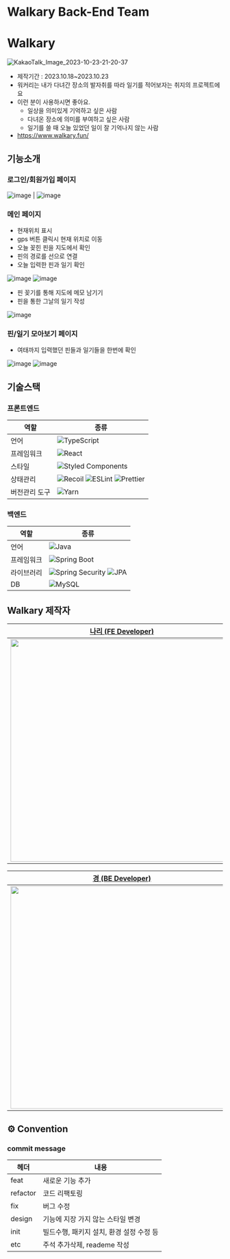 # Walkary Back-End Team

# Walkary
![KakaoTalk_Image_2023-10-23-21-20-37](https://github.com/TeamWalkary/walkary-back/assets/125977702/846862bb-b75e-4e50-8be8-db1c807f01eb)

- 제작기간 : 2023.10.18~2023.10.23
- 워커리는 내가 다녀간 장소의 발자취를 따라 일기를 적어보자는 취지의 프로젝트에요
- 이런 분이 사용하시면 좋아요.
     - 일상을 의미있게 기억하고 싶은 사람
     - 다녀온 장소에 의미를 부여하고 싶은 사람
     - 일기를 쓸 때 오늘 있었던 일이 잘 기억나지 않는 사람
- https://www.walkary.fun/


## 기능소개
### 로그인/회원가입 페이지
![image](https://github.com/TeamWalkary/walkary-back/assets/125977702/f8f63afe-6511-4a0a-8235-a6fee9ab5683) | ![image](https://github.com/TeamWalkary/walkary-back/assets/125977702/1fc6c5c8-c0a2-4bf7-8a8c-3ac7658d27c6)


### 메인 페이지
- 현재위치 표시
- gps 버튼 클릭시 현재 위치로 이동
- 오늘 꽂힌 핀을 지도에서 확인
- 핀의 경로를 선으로 연결 
- 오늘 입력한 핀과 일기 확인

![image](https://hackmd.io/_uploads/Hk9Siy4z6.png)
![image](https://hackmd.io/_uploads/r1GvokEz6.png)

- 핀 꽂기를 통해 지도에 메모 남기기
- 핀을 통한 그날의 일기 작성

![image](https://hackmd.io/_uploads/ByAoa1EGT.png)



### 핀/일기 모아보기 페이지
- 여태까지 입력했던 핀들과 일기들을 한번에 확인
  
![image](https://hackmd.io/_uploads/ByjphJNM6.png) 
![image](https://hackmd.io/_uploads/S1yyp1Nzp.png)



## 기술스택
### 프론트엔드

| 역할 | 종류 |
| --- | --- |
| 언어 | ![TypeScript](https://img.shields.io/badge/typescript-3178C6?style=flat&logo=typescript&logoColor=black) |
| 프레임워크 | ![React](https://img.shields.io/badge/react-61DAFB?style=flat&logo=react&logoColor=black) |
| 스타일 | ![Styled Components](https://img.shields.io/badge/styledcomponents-DB7093?style=flat&logo=styledcomponents&logoColor=white) |
| 상태관리 | ![Recoil](https://img.shields.io/badge/recoil-3578E5?style=flat&logo=recoil&logoColor=%23ffffff) ![ESLint](https://img.shields.io/badge/eslint-4B32C3?style=flat&logo=eslint&logoColor=%23ffffff) ![Prettier](https://img.shields.io/badge/prettier-F7B93E?style=flat&logo=prettier&logoColor=%23000000) |
| 버전관리 도구 | ![Yarn](https://img.shields.io/badge/yarn-2C8EBB?style=flat&logo=yarn&logoColor=%23ffffff) |


### 백엔드

| 역할 | 종류 |
| --- | --- |
| 언어 | ![Java](https://img.shields.io/badge/java-F7DF1E?style=flat&logo=java&logoColor=white) |
| 프레임워크 | ![Spring Boot](https://img.shields.io/badge/spring%20boot-6DB33F?style=flat&logo=springboot&logoColor=white) |
| 라이브러리 | ![Spring Security](https://img.shields.io/badge/spring%20security-6DB33F?style=flat&logo=springsecurity&logoColor=white) ![JPA](https://img.shields.io/badge/jpa-2C8EBB?style=flat&logo=jpa&logoColor=white) |
| DB | ![MySQL](https://img.shields.io/badge/mysql-4479A1?style=flat&logo=mysql&logoColor=%23ffffff) |



## Walkary 제작자 
|[나리 (FE Developer)](https://github.com/NYeonK)|[람진 (FE Developer)](https://github.com/limejin)|[르미 (FE Developer)](https://github.com/mandarin-sep)|[앙꼬 (FE Developer)](https://github.com/hjyang369)|[연어 (FE Developer)](https://github.com/sojung2)
|------|------|------|------|------|
|<img width="520" src="https://user-images.githubusercontent.com/87578512/178135232-7d1b4068-d94f-49e2-8ac0-4c8ea8f9d266.png">|<img width="520" src="https://github.com/TeamWalkary/front-end/assets/71490862/27c79342-2360-4dde-a97f-c9d2548e19bb">|<img width="520" src="https://github.com/TeamWalkary/front-end/assets/71490862/7bb1fce6-f8ce-4605-8e4a-81e5cee7730b">|<img width="520" src="https://github.com/TeamWalkary/front-end/assets/71490862/e14b8105-8da3-472c-b65d-e0d240769406">|<img width="520" src="https://github.com/TeamWalkary/front-end/assets/71490862/36e7b7f2-6dfd-4119-9944-c534b03d0e4a">|

|[경 (BE Developer)](https://github.com/woo-yu)|[리히트 (BE Developer)](https://github.com/RE-Heat)|[웹서퍼 (BE Developer)](https://github.com/meengi07)|[비비 (Designer)](https://ahead-catfish-b65.notion.site/Kim-Bibi-b6df62e00e4c497f8743d9f90e5ea5d1?pvs=4)
|------|------|------|------|
|<img width="520" src="https://github.com/TeamWalkary/front-end/assets/71490862/6768fefc-50b5-4aa1-8a40-a6ed0b66b434">|<img width="520" src="https://github.com/TeamWalkary/front-end/assets/71490862/7a988d0a-3bdf-4a59-88c2-4a853321d501">|<img width="520" src="https://github.com/TeamWalkary/front-end/assets/71490862/cc6af8d1-6bbc-4aa0-ba9a-408d1a660cb5">|<img width="520" src="https://github.com/TeamWalkary/front-end/assets/71490862/cff447bc-fa83-4ac0-8e16-0a074b6992ac">|


## ⚙ Convention

### commit message

| 헤더     | 내용                                     |
| -------- | ---------------------------------------- |
| feat     | 새로운 기능 추가                         |
| refactor | 코드 리팩토링                            |
| fix      | 버그 수정                                |
| design   | 기능에 지장 가지 않는 스타일 변경        |
| init     | 빌드수행, 패키지 설치, 환경 설정 수정 등  |
| etc      | 주석 추가삭제, reademe 작성              |
